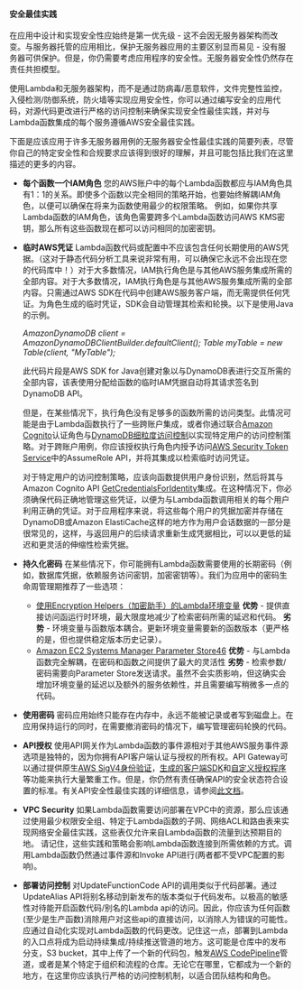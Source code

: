 #### 安全最佳实践

在应用中设计和实现安全性应始终是第一优先级 - 这不会因无服务器架构而改变。与服务器托管的应用相比，保护无服务器应用的主要区别显而易见 - 没有服务器可供保护。但是，你仍需要考虑应用程序的安全性。无服务器安全性仍然存在责任共担模型。

使用Lambda和无服务器架构，而不是通过防病毒/恶意软件，文件完整性监控，入侵检测/防御系统，防火墙等实现应用安全性，你可以通过编写安全的应用代码，对源代码更改进行严格的访问控制来确保实现安全性最佳实践，并对与Lambda函数集成的每个服务遵循AWS安全最佳实践。

下面是应该应用于许多无服务器用例的无服务器安全性最佳实践的简要列表，尽管你自己的特定安全性和合规要求应该得到很好的理解，并且可能包括比我们在这里描述的更多的内容。
- **每个函数一个IAM角色**
   您的AWS账户中的每个Lambda函数都应与IAM角色具有1：1的关系。即使多个函数以完全相同的策略开始，也要始终解耦IAM角色，以便可以确保在将来为函数使用最少的权限策略。
   例如，如果你共享Lambda函数的IAM角色，该角色需要跨多个Lambda函数访问AWS KMS密钥，那么所有这些函数现在都可以访问相同的加密密钥。
- **临时AWS凭证**
  Lambda函数代码或配置中不应该包含任何长期使用的AWS凭据。（这对于静态代码分析工具来说非常有用，可以确保它永远不会出现在您的代码库中！）对于大多数情况，IAM执行角色是与其他AWS服务集成所需的全部内容。对于大多数情况，IAM执行角色是与其他AWS服务集成所需的全部内容。只需通过AWS SDK在代码中创建AWS服务客户端，而无需提供任何凭证。为角色生成的临时凭证，SDK会自动管理其检索和轮换。以下是使用Java的示例。

    *AmazonDynamoDB client = AmazonDynamoDBClientBuilder.defaultClient();*
    *Table myTable = new Table(client, "MyTable");*

    此代码片段是AWS SDK for Java创建对象以与DynamoDB表进行交互所需的全部内容，该表使用分配给函数的临时IAM凭据自动将其请求签名到DynamoDB API。

    但是，在某些情况下，执行角色没有足够多的函数所需的访问类型。此情况可能是由于Lambda函数执行了一些跨账户集成，或者你通过联合[Amazon Cognito](https://aws.amazon.com/cn/cognito/)认证角色与[DynamoDB细粒度访问控制](https://docs.aws.amazon.com/amazondynamodb/latest/developerguide/specifying-conditions.html)以实现特定用户的访问控制策略。对于跨账户用例，你应该授权执行角色内授予访问[AWS Security Token Service](https://docs.aws.amazon.com/STS/latest/APIReference/Welcome.html)中的AssumeRole API，并将其集成以检索临时访问凭证。

    对于特定用户的访问控制策略，应该向函数提供用户身份识别，然后将其与Amazon Cognito API [GetCredentialsForIdentity](https://docs.aws.amazon.com/cognitoidentity/latest/APIReference/API_GetCredentialsForIdentity.html)集成。在这种情况下，你必须确保代码正确地管理这些凭证，以便为与Lambda函数调用相关的每个用户利用正确的凭证。对于应用程序来说，将这些每个用户的凭据加密并存储在DynamoDB或Amazon ElastiCache这样的地方作为用户会话数据的一部分是很常见的，这样，与返回用户的后续请求重新生成凭据相比，可以以更低的延迟和更灵活的伸缩性检索凭据。
- **持久化密码**
  在某些情况下，你可能拥有Lambda函数需要使用的长期密码（例如，数据库凭据，依赖服务访问密钥，加密密钥等）。我们为应用中的密码生命周管理期推荐了一些选项：
  - [使用Encryption Helpers（加密助手）的Lambda环境变量](https://docs.aws.amazon.com/lambda/latest/dg/env_variables.html#env_encrypt)
      **优势** - 提供直接访问函运行时环境，最大限度地减少了检索密码所需的延迟和代码。
      **劣势** - 环境变量与函数版本耦合。更新环境变量需要新的函数版本（更严格的是，但也提供稳定版本历史记录）。
  -  [Amazon EC2 Systems Manager Parameter Store46](https://docs.aws.amazon.com/systems-manager/latest/userguide/systems-manager-paramstore.html)
      **优势** - 与Lambda函数完全解耦，在密码和函数之间提供了最大的灵活性
      **劣势** - 检索参数/密码需要向Parameter Store发送请求。虽然不会实质影响，但这确实会增加环境变量的延迟以及额外的服务依赖性，并且需要编写稍微多一点的代码。
- **使用密码**
  密码应用始终只能存在内存中，永远不能被记录或者写到磁盘上。在应用保持运行的同时，在需要撤消密码的情况下，编写管理密码轮换的代码。
- **API授权**
  使用API网关作为Lambda函数的事件源相对于其他AWS服务事件源选项是独特的，因为你拥有API客户端认证与授权的所有权。API Gateway可以通过提供原生[AWS SigV4身份验证](https://docs.aws.amazon.com/general/latest/gr/signature-version-4.html)，[生成的客户端SDK](https://docs.aws.amazon.com/apigateway/latest/developerguide/how-to-generate-sdk.html)和[自定义授权程序](https://docs.aws.amazon.com/apigateway/latest/developerguide/welcome.html)等功能来执行大量繁重工作。但是，你仍然有责任确保API的安全状态符合设置的标准。有关API安全性最佳实践的详细信息，请参阅[此文档](https://docs.aws.amazon.com/apigateway/latest/developerguide/apigateway-control-access-to-api.html)。
- **VPC Security**
  如果Lambda函数需要访问部署在VPC中的资源，那么应该通过使用最少权限安全组、特定于Lambda函数的子网、网络ACL和路由表来实现网络安全最佳实践，这些表仅允许来自Lambda函数的流量到达预期目的地。
  请记住，这些实践和策略会影响Lambda函数连接到所需依赖的方式。调用Lambda函数仍然通过事件源和Invoke API进行(两者都不受VPC配置的影响)。
- **部署访问控制**
  对UpdateFunctionCode API的调用类似于代码部署。通过UpdateAlias API将别名移动到新发布的版本类似于代码发布。以极高的敏感性对待能开启函数代码/别名的Lambda api的访问。因此，你应该为任何函数(至少是生产函数)消除用户对这些api的直接访问，以消除人为错误的可能性。应通过自动化实现对Lambda函数的代码更改。记住这一点，部署到Lambda的入口点将成为启动持续集成/持续推送管道的地方。这可能是仓库中的发布分支，S3 bucket，其中上传了一个新的代码包，触发[AWS CodePipeline](https://aws.amazon.com/cn/codepipeline/)管道，或者是某个特定于组织和流程的仓库。无论它在哪里，它都成为一个新的地方，在这里你应该执行严格的访问控制机制，以适合团队结构和角色。
